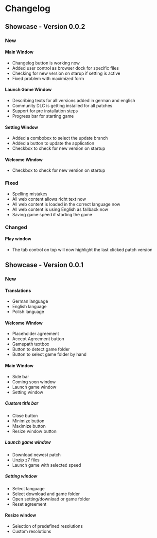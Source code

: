 # Changelog

## Showcase - Version 0.0.2

### New

#### Main Window

* Changelog button is working now
* Added user control as browser dock for specific files
* Checking for new version on starup if setting is active
* Fixed problem with maximized form

#### Launch Game Window

* Describing texts for all versions added in german and english
* Community DLC is getting installed for all patches
* Support for pre installation steps
* Progress bar for starting game

#### Setting Window

* Added a combobox to select the update branch
* Added a button to update the application
* Checkbox to check for new version on startup

#### Welcome Window

* Checkbox to check for new version on startup

### Fixed

* Spelling mistakes
* All web content allows richt text now
* All web content is loaded in the correct language now
* All web content is using English as fallback now
* Saving game speed if starting the game

### Changed

#### Play window

* The tab control on top will now highlight the last clicked patch version

## Showcase - Version 0.0.1

### New

#### Translations

* German language
* English language
* Polish language

#### Welcome Window

* Placeholder agreement
* Accept Agreement button
* Gamepath textbox
* Button to detect game folder
* Button to select game folder by hand

#### Main Window

* Side bar
* Coming soon window
* Launch game window
* Setting window

##### Custom title bar

* Close button
* Minimize button
* Maximize button
* Resize window button

##### Launch game window

* Download newest patch
* Unzip z7 files
* Launch game with selected speed

##### Setting window

* Select language
* Select download and game folder
* Open setting/download or game folder
* Reset agreement

#### Resize window

* Selection of predefined resolutions
* Custom resolutions
